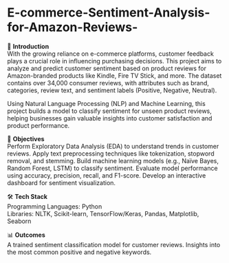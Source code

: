 # E-commerce-Sentiment-Analysis-for-Amazon-Reviews-


📌 **Introduction** <br>
With the growing reliance on e-commerce platforms, customer feedback plays a crucial role in influencing purchasing decisions. This project aims to analyze and predict customer sentiment based on product reviews for Amazon-branded products like Kindle, Fire TV Stick, and more. The dataset contains over 34,000 consumer reviews, with attributes such as brand, categories, review text, and sentiment labels (Positive, Negative, Neutral).

Using Natural Language Processing (NLP) and Machine Learning, this project builds a model to classify sentiment for unseen product reviews, helping businesses gain valuable insights into customer satisfaction and product performance.


🎯 **Objectives** <br>
Perform Exploratory Data Analysis (EDA) to understand trends in customer reviews.
Apply text preprocessing techniques like tokenization, stopword removal, and stemming.
Build machine learning models (e.g., Naïve Bayes, Random Forest, LSTM) to classify sentiment.
Evaluate model performance using accuracy, precision, recall, and F1-score.
Develop an interactive dashboard for sentiment visualization.


🛠️ **Tech Stack** <br>
Programming Languages: Python <br>
Libraries: NLTK, Scikit-learn, TensorFlow/Keras, Pandas, Matplotlib, Seaborn


📊 **Outcomes** <br>
A trained sentiment classification model for customer reviews.
Insights into the most common positive and negative keywords.
